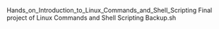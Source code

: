 Hands_on_Introduction_to_Linux_Commands_and_Shell_Scripting
Final project of Linux Commands and Shell Scripting Backup.sh
